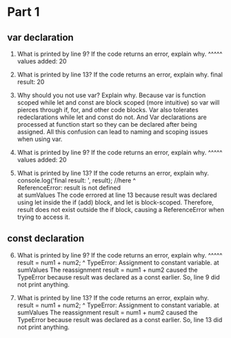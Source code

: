 # Part 1

## var declaration 
1. What is printed by line 9? If the code returns an error, explain why. ^^^^^
values added:  20
2. What is printed by line 13? If the code returns an error, explain why. 
final result:  20
3. Why should you not use var? Explain why. 
Because var is function scoped while let and const are block scoped (more intuitive) so var will pierces through if, for, and other code blocks. Var also tolerates redeclarations while let and const do not. And Var declarations are processed at function start so they can be declared after being assigned. All this confusion can lead to naming and scoping issues when using var. 

4. What is printed by line 9? If the code returns an error, explain why. ^^^^^
values added:  20
5. What is printed by line 13? If the code returns an error, explain why. 
console.log('final result: ', result); //here
                                  ^    
ReferenceError: result is not defined  
    at sumValues 
The code errored at line 13 because result was declared using let inside the if (add) block, and let is block-scoped. Therefore, result does not exist outside the if block, causing a ReferenceError when trying to access it.

## const declaration
6. What is printed by line 9? If the code returns an error, explain why. ^^^^^
        result = num1 + num2;
               ^
TypeError: Assignment to constant variable.
    at sumValues 
The reassignment result = num1 + num2 caused the TypeError because result was declared as a const earlier. So, line 9 did not print anything.

7. What is printed by line 13? If the code returns an error, explain why. 
        result = num1 + num2;
               ^
TypeError: Assignment to constant variable.
    at sumValues 
The reassignment result = num1 + num2 caused the TypeError because result was declared as a const earlier. So, line 13 did not print anything.


